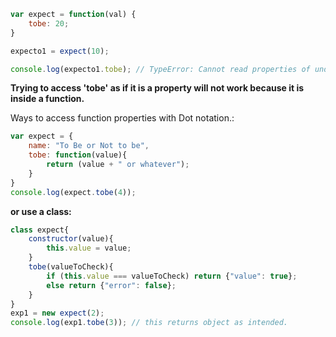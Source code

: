 ```js
var expect = function(val) {
    tobe: 20;
}

expecto1 = expect(10);

console.log(expecto1.tobe); // TypeError: Cannot read properties of undefined (reading 'tobe')
```

**Trying to access 'tobe' as if it is a property will not work because it is inside a function.**

Ways to access function properties with Dot notation.:
```js
var expect = {
    name: "To Be or Not to be",
    tobe: function(value){
        return (value + " or whatever");
    }
}
console.log(expect.tobe(4));
```

**or use a class:**
```js
class expect{
    constructor(value){
        this.value = value;
    }
    tobe(valueToCheck){
        if (this.value === valueToCheck) return {"value": true};
        else return {"error": false};
    }
}
exp1 = new expect(2);
console.log(exp1.tobe(3)); // this returns object as intended.
```

